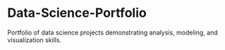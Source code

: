 # Data-Science-Portfolio
Portfolio of data science projects demonstrating analysis, modeling, and visualization skills.
